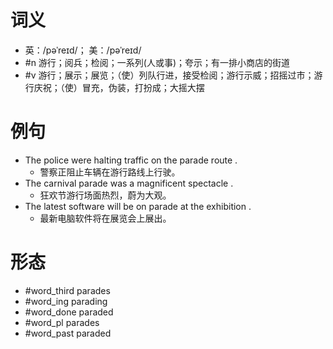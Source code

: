 # 词义
- 英：/pəˈreɪd/； 美：/pəˈreɪd/
- #n 游行；阅兵；检阅；一系列(人或事)；夸示；有一排小商店的街道
- #v 游行；展示；展览；（使）列队行进，接受检阅；游行示威；招摇过市；游行庆祝；（使）冒充，伪装，打扮成；大摇大摆
# 例句
- The police were halting traffic on the parade route .
	- 警察正阻止车辆在游行路线上行驶。
- The carnival parade was a magnificent spectacle .
	- 狂欢节游行场面热烈，蔚为大观。
- The latest software will be on parade at the exhibition .
	- 最新电脑软件将在展览会上展出。
# 形态
- #word_third parades
- #word_ing parading
- #word_done paraded
- #word_pl parades
- #word_past paraded
